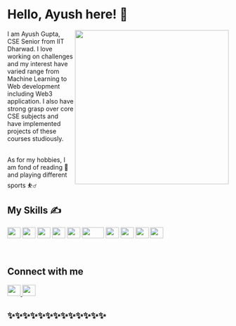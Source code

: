 <!-- **tanjiro23/tanjiro23** is a ✨ _special_ ✨ repository because its `README.md` (this file) appears on your GitHub profile. -->

# Hello, Ayush here! 👋

<img align="right" width="350" height="350" src="https://c.tenor.com/2uyENRmiUt0AAAAM/coding.gif">
I am Ayush Gupta, CSE Senior from IIT Dharwad. I love working on challenges and my interest have varied range from Machine Learning to Web development including Web3 application. I also have strong grasp over core CSE subjects and have implemented projects of these courses studiously. <br><br>

As for my hobbies, I am fond of reading 📘 and playing different sports ⛹️‍♂️ 

## My Skills ✍️ 
<p float = "left">
<img width="30" height="25" src="https://upload.wikimedia.org/wikipedia/commons/1/18/ISO_C%2B%2B_Logo.svg">
<img width="30" height="25" src="https://upload.wikimedia.org/wikipedia/commons/thumb/c/c3/Python-logo-notext.svg/1200px-Python-logo-notext.svg.png">
<img width = "30" height="25" src ="https://cdn.worldvectorlogo.com/logos/javascript-1.svg">
<img width = "30" height="25" src ="https://upload.wikimedia.org/wikipedia/commons/thumb/a/a7/React-icon.svg/1200px-React-icon.svg.png">
<img width = "30" height = "25" src = "https://mpng.subpng.com/20180425/jrw/kisspng-node-js-javascript-web-application-express-js-comp-5ae0f84e2a4242.1423638015246930701731.jpg">
<img width = "50" height = "25" src = "https://upload.wikimedia.org/wikipedia/commons/thumb/8/82/Gnu-bash-logo.svg/1200px-Gnu-bash-logo.svg.png">
<img width="30" height="25" src="https://cdn.vox-cdn.com/thumbor/_AobZZDt_RVStktVR7mUZpBkovc=/0x0:640x427/1200x800/filters:focal(0x0:640x427)/cdn.vox-cdn.com/assets/1087137/java_logo_640.jpg">
<img width = "30" height="25" src="https://w7.pngwing.com/pngs/751/3/png-transparent-logo-php-html-others-text-trademark-logo-thumbnail.png">
<img width="30" height="25" src="https://w7.pngwing.com/pngs/895/275/png-transparent-solidity-ethereum-smart-contract-blockchain-cryptocurrency-blockchain-angle-triangle-logo.png">
<img width="30" height="25" src="https://spng.subpng.com/20180702/sya/kisspng-mysql-database-encapsulated-postscript-logo-jquery-5b3ad07bba6162.3664155515305811157634.jpg">
</p>

<br>

## Connect with me 
<a href = "mailto:ayushgupta232002@gmail.com">
<img src = "https://1000logos.net/wp-content/uploads/2021/05/Gmail-logo.png" width = "30" height = "25"> </a>
<a href = "https://www.linkedin.com/in/ayush-gupta-16935819b/">
<img src = "https://image.similarpng.com/very-thumbnail/2020/07/Linkedin-logo-on-transparent--background-PNG.png" width = "30" height = "25"> </a>

<br>

## ✨✨✨✨✨✨✨✨✨✨✨✨✨